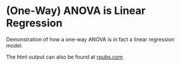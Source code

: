 (One-Way) ANOVA is Linear Regression
===================
Demonstration of how a one-way ANOVA is in fact a linear regression model.

The html output can also be found at [rpubs.com](http://rpubs.com/candrea/anova-is-regression)
